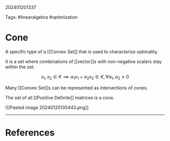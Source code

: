 202401201337

Tags: #linearalgebra #optimization 

# Cone
A specific type of a [[Convex Set]] that is used to characterize optimality.

It is a set where combinations of [[vector]]s with non-negative scalars stay within the set:

$$
x_1, x_2 \in K \implies \alpha_1 x_1 + \alpha_2 x_2 \in K, \forall \alpha_1, \alpha_2 \geq 0
$$

Many [[Convex Set]]s can be represented as intersections of cones.

The set of all [[Positive Definite]] matrices is a cone.

![[Pasted image 20240120135443.png]]


---
# References
